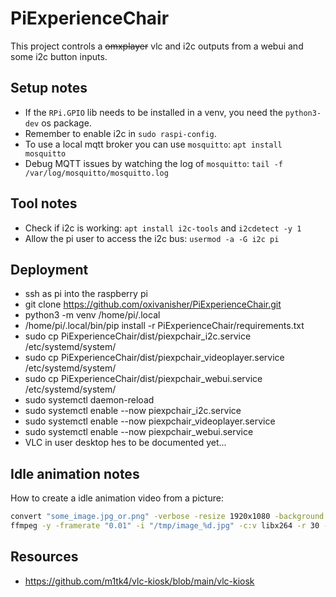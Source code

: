 # PiExperienceChair

This project controls a ~~omxplayer~~ vlc and i2c outputs from a webui and some i2c button inputs.

## Setup notes
* If the `RPi.GPIO` lib needs to be installed in a venv, you need the `python3-dev` os package. 
* Remember to enable i2c in `sudo raspi-config`.
* To use a local mqtt broker you can use `mosquitto`: `apt install mosquitto`
* Debug MQTT issues by watching the log of `mosquitto`: `tail -f /var/log/mosquitto/mosquitto.log`


## Tool notes
* Check if i2c is working: `apt install i2c-tools` and `i2cdetect -y 1`
* Allow the pi user to access the i2c bus: `usermod -a -G i2c pi`

## Deployment
* ssh as pi into the raspberry pi
* git clone https://github.com/oxivanisher/PiExperienceChair.git
* python3 -m venv /home/pi/.local
* /home/pi/.local/bin/pip install -r PiExperienceChair/requirements.txt
* sudo cp PiExperienceChair/dist/piexpchair_i2c.service /etc/systemd/system/
* sudo cp PiExperienceChair/dist/piexpchair_videoplayer.service /etc/systemd/system/
* sudo cp PiExperienceChair/dist/piexpchair_webui.service /etc/systemd/system/
* sudo systemctl daemon-reload
* sudo systemctl enable --now piexpchair_i2c.service
* sudo systemctl enable --now piexpchair_videoplayer.service
* sudo systemctl enable --now piexpchair_webui.service
* VLC in user desktop hes to be documented yet...

## Idle animation notes
How to create a idle animation video from a picture:
```bash
convert "some_image.jpg_or.png" -verbose -resize 1920x1080 -background black -gravity center -extent 1920x1080 "/tmp/image_1.jpg"
ffmpeg -y -framerate "0.01" -i "/tmp/image_%d.jpg" -c:v libx264 -r 30 -pix_fmt yuvj444p -preset veryslow -tune stillimage idle.mp4
```

## Resources
* https://github.com/m1tk4/vlc-kiosk/blob/main/vlc-kiosk
